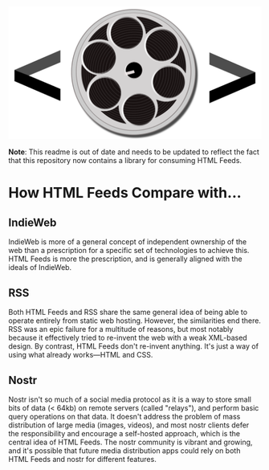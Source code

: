<p align="center">
	<img src="readme-poster.png" alt="HTML Feeds Poster Image">
</p>

**Note**: This readme is out of date and needs to be updated to reflect the fact that this repository now contains a library for consuming HTML Feeds.

# How HTML Feeds Compare with...

## IndieWeb

IndieWeb is more of a general concept of independent ownership of the web than a prescription for a specific set of technologies to achieve this. HTML Feeds is more the prescription, and is generally aligned with the ideals of IndieWeb.

## RSS

Both HTML Feeds and RSS share the same general idea of being able to operate entirely from static web hosting. However, the similarities end there. RSS was an epic failure for a multitude of reasons, but most notably because it effectively tried to re-invent the web with a weak XML-based design. By contrast, HTML Feeds don't re-invent anything. It's just a way of using what already works––HTML and CSS.

## Nostr

Nostr isn't so much of a social media protocol as it is a way to store small bits of data (< 64kb) on remote servers (called "relays"), and perform basic query operations on that data. It doesn't address the problem of mass distribution of large media (images, videos), and most nostr clients defer the responsibility and encourage a self-hosted approach, which is the central idea of HTML Feeds. The nostr community is vibrant and growing, and it's possible that future media distribution apps could rely on both HTML Feeds and nostr for different features.

